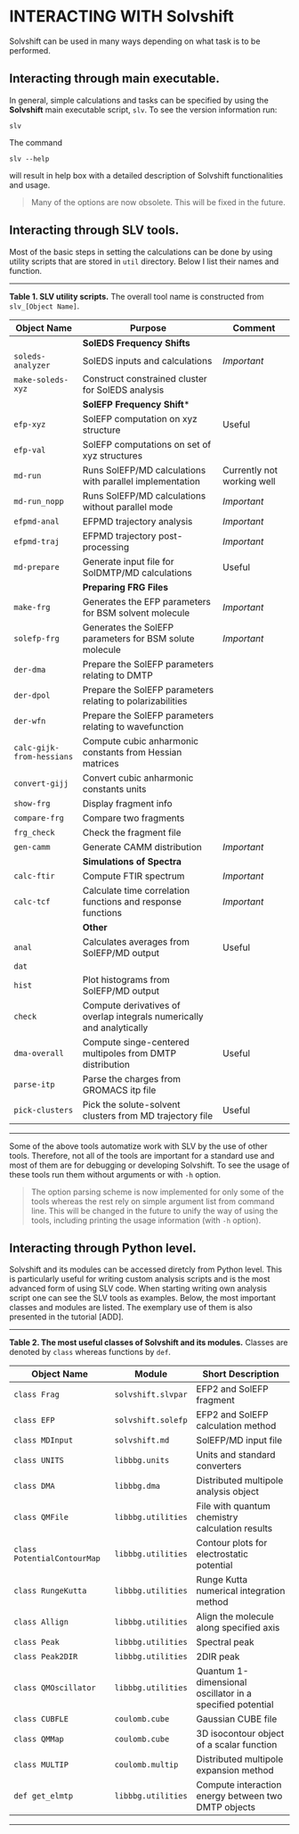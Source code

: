 INTERACTING WITH Solvshift
==========================

Solvshift can be used in many ways depending on what task is to be performed.


## Interacting through main executable.

In general, simple calculations and tasks can be specified by using the 
**Solvshift** main executable script, `slv`. 
To see the version information run:
```
slv
```
The command
```
slv --help
```
will result in help box with a detailed description of Solvshift functionalities and usage.
> Many of the options are now obsolete. This will be fixed in the future.

## Interacting through SLV tools.

Most of the basic steps in setting the calculations can be done by using utility scripts
that are stored in `util` directory. Below I list their names and function.

*******
**Table 1. SLV utility scripts.** The overall tool name is constructed from `slv_[Object Name]`.		

| Object Name                 | Purpose                                                     | Comment   |
| --------------------------- | ----------------------------------------------------------- | --------- |
|                             | **SolEDS Frequency Shifts**                                 |           |
|  `soleds-analyzer`          | SolEDS inputs and calculations                              | *Important* |
|  `make-soleds-xyz`          | Construct constrained cluster for SolEDS analysis           |           |
|                             | **SolEFP Frequency Shift***                                 |           |
|  `efp-xyz`                  | SolEFP computation on xyz structure                         | Useful    |
|  `efp-val`                  | SolEFP computations on set of xyz structures                |           |
|  `md-run`                   | Runs SolEFP/MD calculations with parallel implementation    | Currently not working well |
|  `md-run_nopp`              | Runs SolEFP/MD calculations without parallel mode           | *Important* |
|  `efpmd-anal`               | EFPMD trajectory analysis                                   | *Important* |
|  `efpmd-traj`               | EFPMD trajectory post-processing                            | *Important* |
|  `md-prepare`               | Generate input file for SolDMTP/MD calculations             | Useful    |
|                             | **Preparing FRG Files**                                     |           |
|  `make-frg`                 | Generates the EFP parameters for BSM solvent molecule       | *Important* |
|  `solefp-frg`               | Generates the SolEFP parameters for BSM solute molecule     | *Important* |
|  `der-dma`                  | Prepare the SolEFP parameters relating to DMTP              |           | 
|  `der-dpol`                 | Prepare the SolEFP parameters relating to polarizabilities  |           |
|  `der-wfn`                  | Prepare the SolEFP parameters relating to wavefunction      |           |
|  `calc-gijk-from-hessians`  | Compute cubic anharmonic constants from Hessian matrices    |           | 
|  `convert-gijj`             | Convert cubic anharmonic constants units                    |           |
|  `show-frg`                 | Display fragment info                                       |           |
|  `compare-frg`              | Compare two fragments                                       |           |
|  `frg_check`                | Check the fragment file                                     |           |
|  `gen-camm`                 | Generate CAMM distribution                                  | *Important* |
|                             | **Simulations of Spectra**                                  |           |
|  `calc-ftir`                | Compute FTIR spectrum                                       | *Important* |
|  `calc-tcf`                 | Calculate time correlation functions and response functions | *Important* |
|                             | **Other**                                                   |           |
|  `anal`                     | Calculates averages from SolEFP/MD output                   | Useful    |
|  `dat`                      | | |
|  `hist`                     | Plot histograms from SolEFP/MD output                       |           |
|  `check`                    | Compute derivatives of overlap integrals numerically and analytically | |
|  `dma-overall`              | Compute singe-centered multipoles from DMTP distribution    | Useful    |
|  `parse-itp`                | Parse the charges from GROMACS itp file                     |           |
|  `pick-clusters`            | Pick the solute-solvent clusters from MD trajectory file    | Useful    |

*******

Some of the above tools automatize work with SLV by the use of other tools. Therefore, not all 
of the tools are important for a standard use and most of them are for debugging or developing 
Solvshift. To see the usage of these tools run them without arguments or with `-h` option.
> The option parsing scheme is now implemented for only some of the tools whereas the rest
> rely on simple argument list from command line. This will be changed in the future to 
> unify the way of using the tools, including printing the usage information (with `-h` option).

## Interacting through Python level.

Solvshift and its modules can be accessed diretcly from Python level. 
This is particularly useful for writing custom analysis scripts and is the most 
advanced form of using SLV code. When starting writing own analysis script one can 
see the SLV tools as examples. Below, the most important classes and modules
are listed. The exemplary use of them is also presented in the tutorial [ADD].

*******
**Table 2. The most useful classes of Solvshift and its modules.** Classes are denoted by `class`
           whereas functions by `def`.

| Object Name                 | Module                                                      | Short Description   |
| --------------------------- | ----------------------------------------------------------- | --------- |
| `class Frag`                | `solvshift.slvpar` | EFP2 and SolEFP fragment |                        
| `class EFP`                 | `solvshift.solefp` | EFP2 and SolEFP calculation method |
| `class MDInput`             | `solvshift.md`     | SolEFP/MD input file | 
| `class UNITS`               | `libbbg.units`     | Units and standard converters | 
| `class DMA`                 | `libbbg.dma`       | Distributed multipole analysis object | 
| `class QMFile`              | `libbbg.utilities` | File with quantum chemistry calculation results |
| `class PotentialContourMap` | `libbbg.utilities` | Contour plots for electrostatic potential |
| `class RungeKutta`          | `libbbg.utilities` | Runge Kutta numerical integration method | 
| `class Allign`              | `libbbg.utilities` | Align the molecule along specified axis |
| `class Peak`                | `libbbg.utilities` | Spectral peak |
| `class Peak2DIR`            | `libbbg.utilities` | 2DIR peak |
| `class QMOscillator`        | `libbbg.utilities` | Quantum 1-dimensional oscillator in a specified potential |
| `class CUBFLE`              | `coulomb.cube`     | Gaussian CUBE file |
| `class QMMap`               | `coulomb.cube`     | 3D isocontour object of a scalar function                 |
| `class MULTIP`              | `coulomb.multip`   | Distributed multipole expansion method                    |
| `def get_elmtp`             | `libbbg.utilities` | Compute interaction energy between two DMTP objects |
*******






[ToDo lists]: https://github.com/globulion/slv/projects/1
